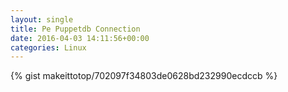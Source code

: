 ```yaml
---
layout: single                                                                                                              
title: Pe Puppetdb Connection                                                                                                                       
date: 2016-04-03 14:11:56+00:00                                                                                                                        
categories: Linux                                                                                                                
---                                                                                                                              
```


{% gist makeittotop/702097f34803de0628bd232990ecdccb %}                                                                                                           

